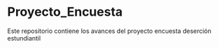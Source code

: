 # Proyecto_Encuesta
Este repositorio contiene los avances del proyecto encuesta deserción estundiantil
